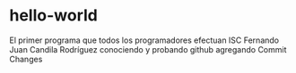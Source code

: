 # hello-world
El primer programa que todos los programadores efectuan
ISC Fernando Juan Candila Rodríguez conociendo y probando github agregando Commit Changes

